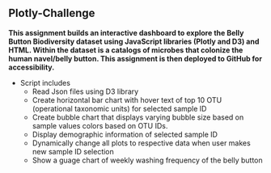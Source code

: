 ## Plotly-Challenge

**This assignment builds an interactive dashboard to explore the Belly Button Biodiversity dataset using JavaScript libraries (Plotly and D3) and HTML. Within the dataset is a catalogs of microbes that colonize the human navel/belly button. This assignment is then deployed to GitHub for accessibility.**

* Script includes
    * Read Json files using D3 library 
    * Create horizontal bar chart with hover text of top 10 OTU (operational taxonomic units) for selected sample ID
    * Create bubble chart that displays varying bubble size based on sample values colors based on OTU IDs.
    * Display demographic information of selected sample ID 
    * Dynamically change all plots to respective data when user makes new sample ID selection 
    * Show a guage chart of weekly washing frequency of the belly button 
